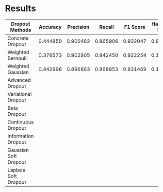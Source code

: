 # Results

| Dropout Methods      | Accuracy | Precision | Recall | F1 Score | Hamming Loss | Jaccard Score | AUC-ROC |
|----------------------|----------|-----------|--------|----------|--------------|---------------|---------|
| Concrete Dropout     |0.444850  |0.900482   |0.965906|0.932047  |0.932047      |0.872742       |0.556583 |
| Weighted Bernoulli   |0.376573  |0.902905   |0.942450|0.922254  |0.134860      |0.855725       |0.548608 |
| Weighted Gaussian    |0.442996  |0.896863   |0.968853|0.931469  |0.120997      |0.871728       |0.553001 |
| Advanced Dropout     |          |           |        |          |              |               |         |
| Variational Dropout  |          |           |        |          |              |               |         |
| Beta Dropout         |          |           |        |          |              |               |         |
| Continuous Dropout   |          |           |        |          |              |               |         |
| Information Dropout  |          |           |        |          |              |               |         |
| Gaussian Soft Dropout|          |           |        |          |              |               |         |
| Laplace Soft Dropout |          |           |        |          |              |               |         |
